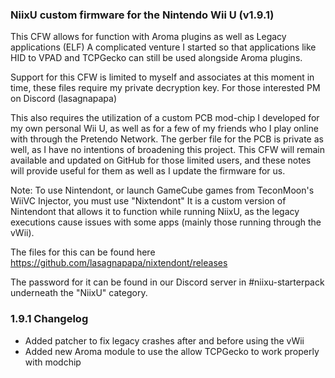 ### NiixU custom firmware for the Nintendo Wii U (v1.9.1)

This CFW allows for function with Aroma plugins as well as Legacy applications (ELF)
A complicated venture I started so that applications like HID to VPAD and TCPGecko can still be used alongside Aroma plugins.

Support for this CFW is limited to myself and associates at this moment in time,
these files require my private decryption key. For those interested PM on Discord (lasagnapapa)

This also requires the utilization of a custom PCB mod-chip I developed for my own personal Wii U,
as well as for a few of my friends who I play online with through the Pretendo Network.
The gerber file for the PCB is private as well, as I have no intentions of broadening this project.
This CFW will remain available and updated on GitHub for those limited users,
and these notes will provide useful for them as well as I update the firmware for us.

Note: To use Nintendont, or launch GameCube games from TeconMoon's WiiVC Injector, you must use "Nixtendont"
It is a custom version of Nintendont that allows it to function while running NiixU, as the legacy executions cause issues with some apps (mainly those running through the vWii).

The files for this can be found here https://github.com/lasagnapapa/nixtendont/releases

The password for it can be found in our Discord server in #niixu-starterpack underneath the "NiixU" category.

### 1.9.1 Changelog
- Added patcher to fix legacy crashes after and before using the vWii
- Added new Aroma module to use the allow TCPGecko to work properly with modchip